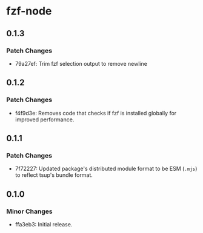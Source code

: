 # fzf-node

## 0.1.3

### Patch Changes

- 79a27ef: Trim fzf selection output to remove newline

## 0.1.2

### Patch Changes

- f4f9d3e: Removes code that checks if fzf is installed globally for improved performance.

## 0.1.1

### Patch Changes

- 7f72227: Updated package's distributed module format to be ESM (`.mjs`) to reflect tsup's bundle format.

## 0.1.0

### Minor Changes

- ffa3eb3: Initial release.

